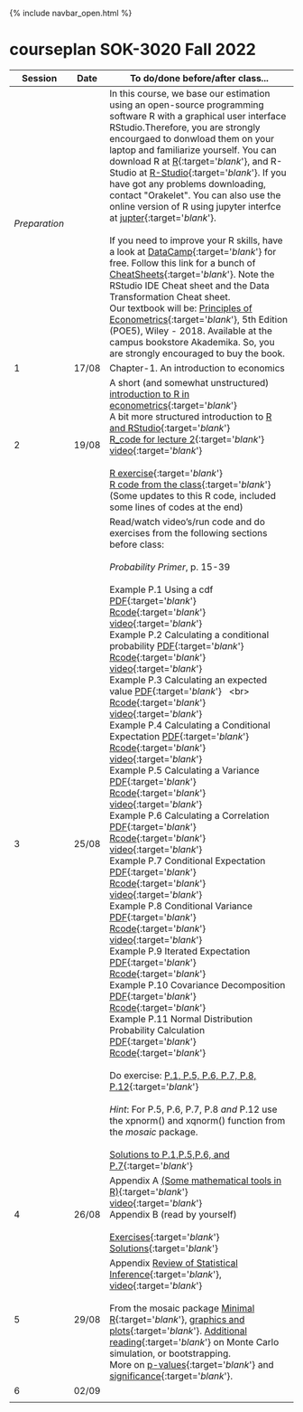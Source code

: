 {% include navbar_open.html %}

# courseplan SOK-3020 Fall 2022

| Session <img width=80/>  | Date  |To do/done before/after class... <img width=200/>  |
|-----------------------|---------|-----------------------------------| 
|*Preparation*  | | In this course, we base our estimation using an open-source programming software R with a graphical user interface RStudio.Therefore, you are strongly encourgaed to donwload them on your laptop and familiarize yourself. You can download R at [R](http://www.r-project.org){:target='_blank_'}, and R-Studio at [R-Studio](http://www.rstudio.com){:target='_blank_'}. If you have got any problems downloading, contact "Orakelet". You can also use the online version of R using jupyter interfce at [jupter](https://jupyter.uit.no){:target='_blank_'}.  <br />                                                                                                                                                                                                <br />                                                                                                                                                              If you need to improve your R skills, have a look at [DataCamp](https://www.datacamp.com/courses/free-introduction-to-r){:target='_blank_'} for free. Follow this link for a bunch of [CheatSheets](https://www.rstudio.com/resources/cheatsheets/){:target='_blank_'}. Note the RStudio IDE Cheat sheet and the Data Transformation Cheat sheet.                             <br/>                                                                                                                                                                Our textbook will be: [Principles of Econometrics](http://principlesofeconometrics.com/poe5/poe5.html){:target='_blank_'}, 5th Edition (POE5), Wiley - 2018. Available at the campus bookstore Akademika. So, you are strongly encouraged to buy the book. |                                                   <br />
| 1|17/08 | Chapter-1. An introduction to economics  |
| 2|19/08| A short (and somewhat unstructured) [introduction to R in econometrics](https://github.com/uit-sok-3020-H22/uit-sok-3020-H22.github.io/blob/main/A%20short%20(and%20somewhat%20unstructured)%20introduction%20to%20R%20in%20econometrics%20.pdf/){:target='_blank_'} <br/> A bit more structured introduction to [R and RStudio](https://github.com/uit-sok-3020-H22/uit-sok-3020-H22.github.io/blob/main/A%20bit%20more%20structured%20introduction%20to%20R%20and%20RStudio.pdf/){:target='_blank_'} <br /> [R_code for lecture 2](https://github.com/uit-sok-3020-H22/uit-sok-3020-H22.github.io/blob/main/Rcode_Lecture_2.R){:target='_blank_'} <br /> [video](https://mediasite.uit.no/Mediasite/Play/a30f63e366ca4dc385414e8a49b4b55c1d){:target='_blank_'} <br /> <br /> [R exercise](https://github.com/uit-sok-3020-H22/uit-sok-3020-H22.github.io/blob/main/Exercise%201.pdf){:target='_blank_'} <br /> [R code from the class](https://github.com/uit-sok-3020-H22/uit-sok-3020-H22.github.io/blob/main/Rcode%20from%20class.R){:target='_blank_'} <br /> (Some updates to this R code, included some lines of codes at the end)|   
| 3|25/08 | Read/watch video’s/run code and do exercises from the following sections before class: <br/> <br/> *Probability Primer*, p. 15-39 <br/>   <br />                                       Example P.1 Using a cdf [PDF](http://ansatte.uit.no/oystein.myrland/POE5/examples/example_p1-using-a-cdf.pdf){:target='_blank_'} $~$                                       [Rcode](http://ansatte.uit.no/oystein.myrland/POE5/examples/example_p1%20using%20a%20cdf.R){:target='_blank_'} $~$                                                          [video](http://ansatte.uit.no/oystein.myrland/POE5/examples/example_p1.mp4){:target='_blank_'}   <br />                                           Example P.2 Calculating a conditional probability  [PDF](http://ansatte.uit.no/oystein.myrland/POE5/examples/example_p2-calculating-a-conditional-probability.pdf){:target='_blank_'} $~$ [Rcode](http://ansatte.uit.no/oystein.myrland/POE5/examples/example_p2%20calculating%20a%20conditional%20probability.R){:target='_blank_'} $~$ [video](http://ansatte.uit.no/oystein.myrland/POE5/examples/example_p2.mp4){:target='_blank_'}    <br />                               Example P.3 Calculating an expected value [PDF](http://ansatte.uit.no/oystein.myrland/POE5/examples/example_p3-calculating-an-expected-value.pdf){:target='_blank_'} $~$   <br\> [Rcode](http://ansatte.uit.no/oystein.myrland/POE5/examples/example_p3%20calculating%20an%20expected%20value.R){:target='_blank_'} $~$ [video](http://ansatte.uit.no/oystein.myrland/POE5/examples/example_p3.mp4){:target='_blank_'} <br />                                                                 Example P.4 Calculating a Conditional Expectation [PDF](http://ansatte.uit.no/oystein.myrland/POE5/examples/example_p4-calculating-a-conditional-expectation.pdf){:target='_blank_'} $~$   [Rcode](http://ansatte.uit.no/oystein.myrland/POE5/examples/example_p4%20calculating%20a%20conditional%20expectation.R){:target='_blank_'} $~$ [video](http://ansatte.uit.no/oystein.myrland/POE5/examples/example_p4.mp4){:target='_blank_'}  <br />                                                     Example P.5 Calculating a Variance [PDF](http://ansatte.uit.no/oystein.myrland/POE5/examples/example_p5-calculating-a-variance.pdf){:target='_blank_'} $~$   [Rcode](http://ansatte.uit.no/oystein.myrland/POE5/examples/example_p5%20calculating%20a%20variance.R){:target='_blank_'} $~$ [video](http://ansatte.uit.no/oystein.myrland/POE5/examples/example_p5.mp4){:target='_blank_'}  <br />                                                                Example P.6 Calculating a Correlation [PDF](http://ansatte.uit.no/oystein.myrland/POE5/examples/example_p6-calculating-a-correlation.pdf){:target='_blank_'} $~$   [Rcode](http://ansatte.uit.no/oystein.myrland/POE5/examples/example_p6%20calculating%20a%20correlation.R){:target='_blank_'} $~$ [video](http://ansatte.uit.no/oystein.myrland/POE5/examples/example_p6.mp4){:target='_blank_'}   <br />                                                               Example P.7 Conditional Expectation [PDF](http://ansatte.uit.no/oystein.myrland/POE5/examples/example_p7-conditional-expectation.pdf){:target='_blank_'} $~$   [Rcode](http://ansatte.uit.no/oystein.myrland/POE5/examples/example_p7%20conditional%20expectation.R){:target='_blank_'} $~$ [video](http://ansatte.uit.no/oystein.myrland/POE5/examples/example_p7.mp4){:target='_blank_'}  <br />                                                                Example P.8 Conditional Variance [PDF](http://ansatte.uit.no/oystein.myrland/POE5/examples/example_p8-conditional-variance.pdf){:target='_blank_'} $~$   [Rcode](http://ansatte.uit.no/oystein.myrland/POE5/examples/example_p8%20conditional%20variance.R){:target='_blank_'} $~$ [video](http://ansatte.uit.no/oystein.myrland/POE5/examples/example_p8.mp4){:target='_blank_'}  <br />                                                                Example P.9 Iterated Expectation [PDF](http://ansatte.uit.no/oystein.myrland/POE5/examples/example_p9-iterated-expectation.pdf){:target='_blank_'} $~$   [Rcode](http://ansatte.uit.no/oystein.myrland/POE5/examples/example_p9%20iterated%20expectation.R){:target='_blank_'} <br />                                          Example P.10 Covariance Decomposition [PDF](http://ansatte.uit.no/oystein.myrland/POE5/examples/example_p10-covariance-decomposition.pdf){:target='_blank_'} $~$   [Rcode](http://ansatte.uit.no/oystein.myrland/POE5/examples/example_p10%20covariance%20decomposition.R){:target='_blank_'} <br />                              Example P.11 Normal Distribution Probability Calculation [PDF](http://ansatte.uit.no/oystein.myrland/POE5/examples/example_p11-normal-distribution-probability-calculation.pdf){:target='_blank_'} $~$  [Rcode](http://ansatte.uit.no/oystein.myrland/POE5/examples/example_p11-normal-distribution-probability-calculation.R){:target='_blank_'}  <br />  <br /> Do exercise: [P.1, P.5, P.6, P.7, P.8, P.12](https://github.com/uit-sok-3020-H22/uit-sok-3020-H22.github.io/blob/main/Exercises_Prob_primer.pdf){:target='_blank_'} <br /> <br/> *Hint*: For P.5, P.6, P.7, P.8 *and* P.12 use the xpnorm() and xqnorm() function from the *mosaic* package. <br /> <br /> [Solutions to P.1,P.5,P.6, and P.7](https://github.com/uit-sok-3020-H22/uit-sok-3020-H22.github.io/blob/main/Solutions_to_some_exercises_primer.R){:target='_blank_'} |  
| 4|26/08|Appendix A [(Some mathematical tools in R)](https://github.com/uit-sok-3020-H22/uit-sok-3020-H22.github.io/blob/main/Rcode_Appendix_A.R){:target='_blank_'} <br />  [video](https://mediasite.uit.no/Mediasite/Play/23506998081b4d67b110442cbc100e991d){:target='_blank_'} <br /> Appendix B (read by yourself)<br /> <br /> [Exercises](https://github.com/uit-sok-3020-H22/uit-sok-3020-H22.github.io/blob/main/Exercises_APP_A.pdf){:target='_blank_'} <br />  [Solutions](https://github.com/uit-sok-3020-H22/uit-sok-3020-H22.github.io/blob/main/Solutions_APP_A.R){:target='_blank_'}|
| 5|29/08 |Appendix [Review of Statistical Inference](http://ansatte.uit.no/oystein.myrland/POE5/H2020/Appendix%20C.R){:target='_blank_'}, [video](https://mediasite.uit.no/Mediasite/Play/6d66f3c84a07437d91b351bcf5fe7eb61d){:target='_blank_'}  <br />  <br /> From the mosaic package [Minimal R](https://cran.r-project.org/web/packages/mosaic/vignettes/MinimalRgg.pdf){:target='_blank_'},  [graphics and plots](http://www.mosaic-web.org/mosaic/articles/web-only/GraphicsWithMosaic.html){:target='_blank_'}.  [Additional reading](http://www.mosaic-web.org/mosaic/articles/Resampling.html){:target='_blank_'} on Monte Carlo simulation, or bootstrapping. <br /> More on [p-values](http://ansatte.uit.no/oystein.myrland/POE5/H2020/p_values%20Radziwill%202017.pdf){:target='_blank_'}  and   [significance](https://xkcd.com/882/){:target='_blank_'}. |
| 6|02/09| | 
| | | | 
